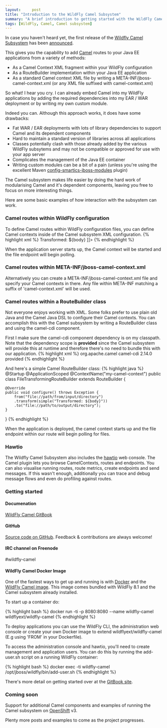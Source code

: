 ```yaml
---
layout:     post
title: "Introduction to the WildFly Camel Subsystem"
summary: "A brief introduction to getting started with the WildFly Camel Subsystem"
tags: [WildFly, Camel, Camel subsystem]  
---
```


In case you haven't heard yet, the first release of the [Wildfly Camel Subsystem](https://github.com/wildfly-extras/wildfly-camel) has been  [announced](http://camel.465427.n5.nabble.com/Camel-subsystem-on-WildFly-td5759852.html).

This gives you the capability to add [Camel](http://camel.apache.org/) routes to your Java EE applications from a variety of methods:

* As a Camel Context XML fragment within your WildFly configuration
* As a RouteBuilder implementation within your Java EE application
* As a standard Camel context XML file by writing a META-INF/jboss-camel-context.xml (or any XML file suffixed with camel-context.xml)

So what! I hear you cry. I can already embed Camel into my WildFly applications by adding the required dependencies into my EAR / WAR deployment or by writing my own custom module.

Indeed you can. Although this approach works, it does have some drawbacks:

* Fat WAR / EAR deployments with lots of library dependencies to support Camel and its dependent components
* Hard to maintain a standard version of libraries across all applications
* Classes potentially clash with those already added by the various WildFly subsytems and may not be compatible or approved for use with your app server
* Complicates the management of the Java EE container
* Writing custom modules can be a bit of a pain (unless you're using the excellent Maven [config-smartics-jboss-modules](http://www.smartics.de/projects/productivity-a-ware/smartics-jboss-modules) plugin)

The Camel subsystem makes life easier by doing the hard work of modularising Camel and it's dependent components, leaving you free to focus on more interesting things.

Here are some basic examples of how interaction with the subsystem can work.

### Camel routes within WildFly configuration
To define Camel routes within WildFly configuration files, you can define Camel contexts inside of the Camel subsystem XML configuration.
{% highlight xml %}
<subsystem xmlns="urn:jboss:domain:camel:1.0">
   <camelContext id="system-context-1">
     <![CDATA[
     <route>
       <from uri="file://path/from/input/directory"/>
       <transform>
         <simple>Transformed: ${body}</simple>
       </transform>
       <to uri="file://path/to/output/directory"/>
     </route>
     ]]>
   </camelContext>
</subsystem>
{% endhighlight %}

When the application server starts up, the Camel context will be started and the file endpoint will begin polling.

### Camel routes within META-INF/jboss-camel-context.xml
Alternatively you can create a META-INF/jboss-camel-context.xml file and specify your Camel contexts in there. Any file within META-INF matching a suffix of 'camel-context.xml' will be used.

### Camel routes within a RouteBuilder class
Not everyone enjoys working with XML. Some folks prefer to use plain old Java and the Camel Java DSL to configure their Camel contexts. You can accomplish this with the Camel subsystem by writing a RouteBuilder class and using the camel-cdi component.

First I make sure the camel-cdi component dependency is on my classpath. Note that the dependency scope is **provided** since the Camel subsystem will provide this at runtime and therefore there's no need to bundle this with our application.
{% highlight xml %}
<dependency>
    <groupId>org.apache.camel</groupId>
    <artifactId>camel-cdi</artifactId>
    <version>2.14.0</version>
    <scope>provided</scope>
</dependency>
{% endhighlight %}

And here's a simple Camel RouteBuilder class:
{% highlight java %}
@Startup
@ApplicationScoped
@ContextName("my-camel-context")
public class FileTransformingRouteBuilder extends RouteBuilder {

    @Override
    public void configure() throws Exception {
        from("file://path/from/input/directory")
        .transform(simple("Transformed: ${body}"))
        .to("file://path/to/output/directory");
    }
}
{% endhighlight %}

When the application is deployed, the camel context starts up and the file endpoint within our route will begin polling for files.

### Hawtio

The Wildfly Camel Subsystem also includes the [hawtio](http://hawt.io) web console. The Camel plugin lets you browse CamelContexts, routes and endpoints. You can also visualise running routes, route metrics, create endpoints and send messages. If this wasn't enough, additionally you can trace and debug message flows and even do profiling against routes.

### Getting started

#### Documenation

[WildFly Camel GitBook](http://wildflyext.gitbooks.io/wildfly-camel/)

#### GitHub

[Source code on GitHub](https://github.com/wildfly-extras/wildfly-camel). Feedback & contributions are always welcome!

#### IRC channel on Freenode

\#wildfly-camel

#### WildFly Camel Docker Image

One of the fastest ways to get up and running is with [Docker](http://docker.io) and the [WildFly Camel image](https://registry.hub.docker.com/u/wildflyext/wildfly-camel/). This image comes bundled with WildFly 8.1 and the Camel subsystem already installed.

To start up a container do:

{% highlight bash %}
  docker run -ti -p 8080:8080 --name wildfly-camel wildflyext/wildfly-camel
{% endhighlight %}

To deploy applications you can use the WildFly CLI, the administration web console or create your own Docker image to extend wildflyext/wildfly-camel (E.g using 'FROM' in your Dockerfile).

To access the administration console and hawtio, you'll need to create management and application users. You can do this by running the add-user.sh script on a running WildFly container:

{% highlight bash %}
    docker exec -ti wildfly-camel /opt/jboss/wildfly/bin/add-user.sh
{% endhighlight %}

There's more detail on getting started over at the [GitBook site](http://wildflyext.gitbooks.io/wildfly-camel/content/start/README.html).

### Coming soon

Support for additional Camel components and examples of running the Camel subsystem on [OpenShift](http://www.openshift.org/  ) v3.

Plenty more posts and examples to come as the project progresses.
